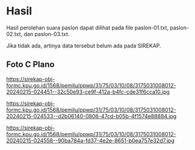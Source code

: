 # Hasil

Hasil perolehan suara paslon dapat dilihat pada file paslon-01.txt, paslon-02.txt, dan paslon-03.txt.

Jika tidak ada, artinya data tersebut belum ada pada SIREKAP.

## Foto C Plano

https://sirekap-obj-formc.kpu.go.id/1568/pemilu/ppwp/31/75/03/10/08/3175031008012-20240215-024451--32c50e93-ce9f-412a-b4fc-cde31f6cca10.jpg

https://sirekap-obj-formc.kpu.go.id/1568/pemilu/ppwp/31/75/03/10/08/3175031008012-20240215-024533--d2b06140-0806-47cd-b05b-4f1574e88884.jpg

https://sirekap-obj-formc.kpu.go.id/1568/pemilu/ppwp/31/75/03/10/08/3175031008012-20240215-024558--90ba784a-fd37-4e2e-8651-b0ea757e32d7.jpg
